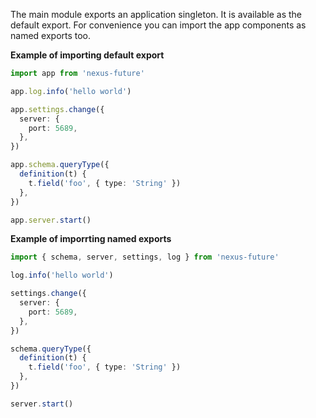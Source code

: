 The main module exports an application singleton. It is available as the default export. For convenience you can import the app components as named exports too.

**Example of importing default export**

```ts
import app from 'nexus-future'

app.log.info('hello world')

app.settings.change({
  server: {
    port: 5689,
  },
})

app.schema.queryType({
  definition(t) {
    t.field('foo', { type: 'String' })
  },
})

app.server.start()
```

**Example of imporrting named exports**

```ts
import { schema, server, settings, log } from 'nexus-future'

log.info('hello world')

settings.change({
  server: {
    port: 5689,
  },
})

schema.queryType({
  definition(t) {
    t.field('foo', { type: 'String' })
  },
})

server.start()
```
